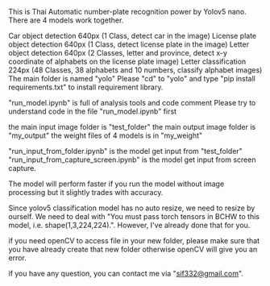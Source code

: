 This is Thai Automatic number-plate recognition power by Yolov5 nano. There are 4 models work together.

Car object detection 640px (1 Class, detect car in the image)
License plate object detection 640px (1 Class, detect license plate in the image)
Letter object detection 640px (2 Classes, letter and province, detect x-y coordinate of alphabets on the license plate image)
Letter classification 224px (48 Classes, 38 alphabets and 10 numbers, classify alphabet images)
The main folder is named "yolo" Please "cd" to "yolo" and type "pip install requirements.txt" to install requirement library.

"run_model.ipynb" is full of analysis tools and code comment Please try to understand code in the file "run_model.ipynb" first

the main input image folder is "test_folder" the main output image folder is "my_output" the weight files of 4 models is in "my_weight"

"run_input_from_folder.ipynb" is the model get input from "test_folder" "run_input_from_capture_screen.ipynb" is the model get input from screen capture.

The model will perform faster if you run the model without image processing but it slightly trades with accuracy.

Since yolov5 classification model has no auto resize, we need to resize by ourself. We need to deal with "You must pass torch tensors in BCHW to this model, i.e. shape(1,3,224,224).". However, I've already done that for you.

if you need openCV to access file in your new folder, please make sure that you have already create that new folder otherwise openCV will give you an error.

if you have any question, you can contact me via "sif332@gmail.com".
